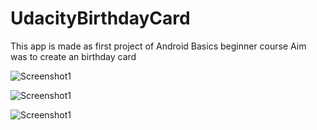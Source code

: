 # UdacityBirthdayCard
This app is made as first project of Android Basics beginner course
Aim was to create an birthday card

![Screenshot1](https://github.com/ritika-neema/UdacityBirthdayCard/blob/master/BirthdayCardRitika1.jpeg)

![Screenshot1](https://github.com/ritika-neema/UdacityBirthdayCard/blob/master/WhatsApp%20Image%202018-04-12%20at%208.57.15%20PM.jpeg)

![Screenshot1](https://github.com/ritika-neema/UdacityBirthdayCard/blob/master/BirthdayCardRitika2.jpeg)

